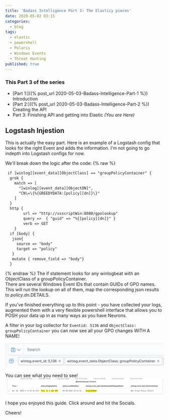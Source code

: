 ```yaml
---
title: 'Badass Intelligence Part 3: The Elasticy pieces'
date: 2020-05-02 03:15
categories:
  - blog
tags:
  - elastic
  - powershell
  - Polaris
  - Windows Events
  - Threat Hunting
published: true
---
```


### This Part 3 of the series

* [Part 1:]({% post_url 2020-05-03-Badass-Intelligence-Part-1 %}) Introduction
* [Part 2:]({% post_url 2020-05-03-Badass-Intelligence-Part-2 %}) Creating the API
* Part 3: Finishing API and getting into Elastic *(You are Here)*


## Logstash Injestion

This is actually the easy part.  Here is an example of a Logstash config that looks for the right Event and adds the information.  I'm not going to go indepth into Logstash configs for now. 

We'll break down the logic after the code:
{% raw %}
```
 if [winlog][event_data][ObjectClass] == "groupPolicyContainer" {
  grok {
    match => [
      "[winlog][event_data][ObjectDN]",
      "CN\=\{%{GREEDYDATA:[policy][dn]}\}"
    ]
  }
  http {
        url => "http://vsscriptWin:8080/gpolookup"
        query =>  { "guid" => "%{[policy][dn]}" }
        verb => GET
    }
  if [body] {
   json{
     source => "body"
     target => "policy"
   }
   mutate { remove_field => "body"}
  }
```
 {% endraw %}
The if statement looks for any winlogbeat with an ObjectClass of a groupPolicyContainer.  
There are several Windows Event IDs that contain GUIDs of GPO names.  This will run the lookup on all of them, map
the corresponding json results to *policy.dn*.DETAILS. 

If you've finished everything up to this point - you have collected your logs, augmented them with a very flexible powershell interface that allows you to POSH your data up in as many ways as you have Neurons.

A filter in your log collector for `Eventid: 5136` and `ObjectClass: groupPolicyContainer` you can now see all your GPO changes WITH A NAME!

![Diagram](/assets/images/GPOFilter.png)

You can see what you need to see!
![Diagram](/assets/images/NewGPO.png)

I hope you enjoyed this guide.  Click around and hit the Socials. 

Cheers!